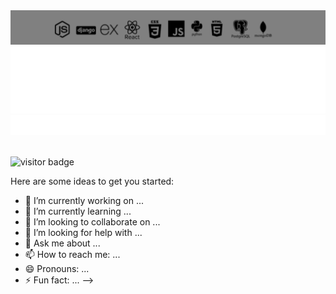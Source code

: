 
<div align="center">
       <img src="https://github.com/brandonswansfeger/brandonswansfeger/blob/main/Untitled.png?raw=true" width="700px">
       <img src="https://github.com/brandonswansfeger/brandonswansfeger/blob/main/banner_twocolors.svg" width="700PX" alt="css-in-readme">
</div>


<div align="center" >
    <img src="https://github.com/brandonswansfeger/brandonswansfeger/blob/main/banner_typewriter.svg" width="700px" alt="css-in-readme">
</div>

</br>

![visitor badge](https://visitor-badge.glitch.me/badge?page_id=brandonswansfeger.visitor-badge)

Here are some ideas to get you started:

- 🔭 I’m currently working on ...
- 🌱 I’m currently learning ...
- 👯 I’m looking to collaborate on ...
- 🤔 I’m looking for help with ...
- 💬 Ask me about ...
- 📫 How to reach me: ...
- 😄 Pronouns: ...
- ⚡ Fun fact: ...
-->

<div></div>
